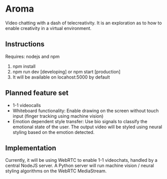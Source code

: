 # Aroma
Video chatting with a dash of telecreativity. It is an exploration as to how to enable creativity in a virtual environment. 

## Instructions
Requires: nodejs and npm

1) npm install
2) npm run dev [developing] or npm start [production]
4) It will be available on locahost:5000 by default

## Planned feature set
- 1-1 videocalls
- Whiteboard functionality: Enable drawing on the screen without touch input (finger tracking using machine vision)
- Emotion dependent style transfer: Use bio signals to classify the emotional state of the user. The output video will be styled using neural styling based on the emotion detected.

## Implementation

Currently, it will be using WebRTC to enable 1-1 videochats, handled by a central NodeJS server. A Python server will run machine vision / neural styling algorithms on the WebRTC MediaStream.
